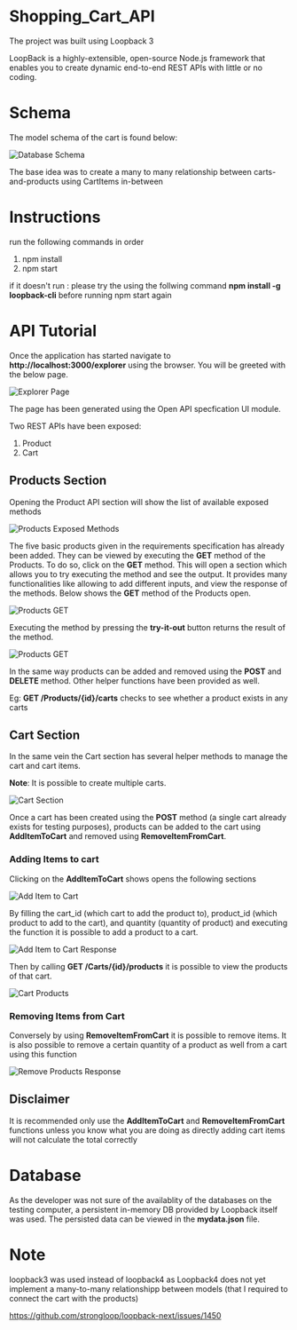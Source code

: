 # Shopping_Cart_API

The project was built using Loopback 3

LoopBack is a highly-extensible, open-source Node.js framework that enables you to create dynamic end-to-end REST APIs with little or no coding.

# Schema

The model schema of the cart is found below:

![Database Schema](images/shopping_cart.png)

The base idea was to create a many to many relationship between carts-and-products using CartItems in-between

# Instructions

run the following commands in order
1) npm install
2) npm start

if it doesn't run : please try the using the follwing command **npm install -g loopback-cli** before running npm start again

# API Tutorial

Once the application has started navigate to **http://localhost:3000/explorer** using the browser. You will be greeted with the below page.

![Explorer Page](images/explorer.png)

The page has been generated using the Open API specfication UI module.

Two REST APIs have been exposed:

1) Product
2) Cart

## Products Section

Opening the Product API section will show the list of available exposed methods

![Products Exposed Methods](images/product_spec.png)

The five basic products given in the requirements specification has already been added. They can be viewed by executing the **GET** method of the Products. To do so, click on the **GET** method. This will open a section which allows you to try executing the method and see the output. It provides many functionalities like allowing to add different inputs, and view the response of the methods. Below shows the **GET** method of the Products open.

![Products GET](images/Products_get.png)

Executing the method by pressing the **try-it-out** button returns the result of the method.

![Products GET](images/Products_res.png)

In the same way products can be added and removed using the **POST** and **DELETE** method. Other helper functions have been provided as well.

Eg: **GET /Products/{id}/carts** checks to see whether a product exists in any carts

## Cart Section

In the same vein the Cart section has several helper methods to manage the cart and cart items.

**Note**: It is possible to create multiple carts.

![Cart Section](images/cart.png)

Once a cart has been created using the **POST** method (a single cart already exists for testing purposes), products can be added to the cart using **AddItemToCart** and removed using **RemoveItemFromCart**.

### Adding Items to cart

Clicking on the **AddItemToCart** shows opens the following sections

![Add Item to Cart](images/add_to_cart.png)

By filling the cart_id (which cart to add the product to), product_id (which product to add to the cart), and quantity (quantity of product) and executing the function it is possible to add a product to a cart.

![Add Item to Cart Response](images/add_to_cart_res.png)

Then by calling **GET /Carts/{id}/products** it is possible to view the products of that cart.

![Cart Products](images/cart_products.png)

### Removing Items from Cart
Conversely by using **RemoveItemFromCart** it is possible to remove items. It is also possible to remove a certain quantity of a product as well from a cart using this function

![Remove Products Response](images/remove_res.png)

## Disclaimer
It is recommended only use the **AddItemToCart** and **RemoveItemFromCart** functions unless you know what you are doing as directly adding cart items will not calculate the total correctly

# Database
As the developer was not sure of the availablity of the databases on the testing computer, a persistent in-memory DB provided by Loopback itself was used. The persisted data can be viewed in the **mydata.json** file.

# Note
loopback3 was used instead of loopback4 as Loopback4 does not yet implement a many-to-many relationshipp between models (that I required to connect the cart with the products)

https://github.com/strongloop/loopback-next/issues/1450